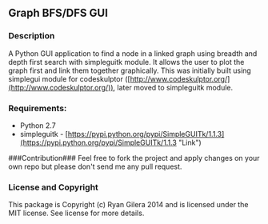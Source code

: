 

## Graph BFS/DFS GUI ##


### Description ###
A Python GUI application to find a node in a linked graph using breadth and depth first search with simpleguitk module. It allows the user to plot the graph first and link them together graphically. This was initially built using simplegui module for codeskulptor ([http://www.codeskulptor.org/](http://www.codeskulptor.org/)), later moved to simpleguitk module.


### Requirements: ###
- Python 2.7
- simpleguitk - [https://pypi.python.org/pypi/SimpleGUITk/1.1.3](https://pypi.python.org/pypi/SimpleGUITk/1.1.3 "Link")

###Contribution###
Feel free to fork the project and apply changes on your own repo but please don't send me any pull request.

### License and Copyright ###
This package is Copyright (c) Ryan Gilera 2014 and is licensed under the MIT license. See license for more details.